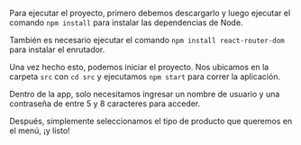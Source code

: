 Para ejecutar el proyecto, primero debemos descargarlo y luego ejecutar el comando `npm install` para instalar las dependencias de Node.  

También es necesario ejecutar el comando `npm install react-router-dom` para instalar el enrutador.  

Una vez hecho esto, podemos iniciar el proyecto. Nos ubicamos en la carpeta `src` con `cd src` y ejecutamos `npm start` para correr la aplicación.  

Dentro de la app, solo necesitamos ingresar un nombre de usuario y una contraseña de entre 5 y 8 caracteres para acceder.  

Después, simplemente seleccionamos el tipo de producto que queremos en el menú, ¡y listo!